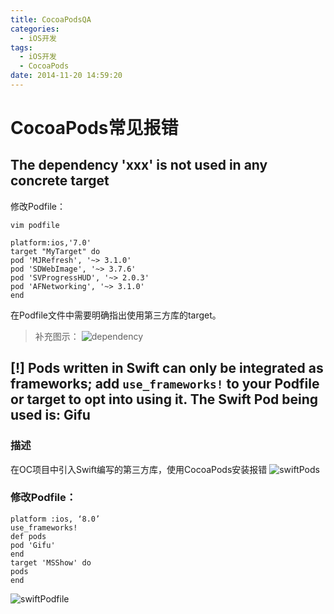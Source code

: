```yaml
---
title: CocoaPodsQA
categories:
  - iOS开发
tags:
  - iOS开发
  - CocoaPods
date: 2014-11-20 14:59:20
---
```


# CocoaPods常见报错
## The dependency 'xxx' is not used in any concrete target
修改Podfile：
```vim
vim podfile
```

```vim
platform:ios,'7.0'
target "MyTarget" do
pod 'MJRefresh', '~> 3.1.0'
pod 'SDWebImage', '~> 3.7.6'
pod 'SVProgressHUD', '~> 2.0.3'
pod 'AFNetworking', '~> 3.1.0'
end
```
在Podfile文件中需要明确指出使用第三方库的target。

> 补充图示：
![dependency](/Users/mr.scorpion/Desktop/Snip20160802_10.png)


## [!] Pods written in Swift can only be integrated as frameworks; add `use_frameworks!` to your Podfile or target to opt into using it. The Swift Pod being used is: Gifu  
### 描述
在OC项目中引入Swift编写的第三方库，使用CocoaPods安装报错
![swiftPods](/Users/mr.scorpion/Desktop/Snip20160802_11.png)

### 修改Podfile：

```vim
platform :ios, ‘8.0’
use_frameworks!
def pods
pod 'Gifu'
end
target 'MSShow' do
pods
end
```
![swiftPodfile](/Users/mr.scorpion/Desktop/Snip20160802_12.png)
